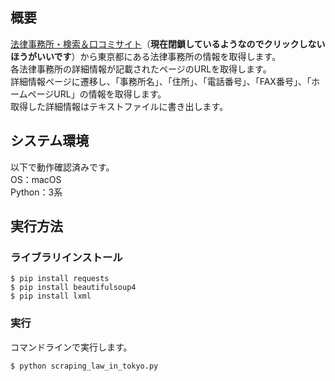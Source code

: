 ## 概要
[法律事務所・検索＆口コミサイト](http://www.legal-findoffice.com/cat/all/tokyo/)（**現在閉鎖しているようなのでクリックしないほうがいいです**）から東京都にある法律事務所の情報を取得します。  
各法律事務所の詳細情報が記載されたページのURLを取得します。  
詳細情報ページに遷移し、「事務所名」、「住所」、「電話番号」、「FAX番号」、「ホームページURL」の情報を取得します。  
取得した詳細情報はテキストファイルに書き出します。



## システム環境
以下で動作確認済みです。  
OS：macOS  
Python：3系



## 実行方法
### ライブラリインストール
```
$ pip install requests
$ pip install beautifulsoup4
$ pip install lxml
```


### 実行
コマンドラインで実行します。
```
$ python scraping_law_in_tokyo.py
```
